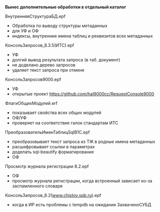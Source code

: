 **Вынес дополнительные обработки в отдельный каталог**

ВнутренняяСтруктураБД.epf
* Обработка по выводу структуры метаданных
* для УФ и ОФ
* индексы, внутренние имена таблиц и реквизитов всех метаданных

КонсольЗапросов_8.3.5(ИТС).epf
* УФ
* долгий вывод результата запроса (в таб. документ)
* не доделано дерево запросов
* удаляет текст запроса при отмене

КонсольЗапросов9000.epf
* УФ
* открытые проект https://github.com/hal9000cc/RequestConsole9000

ФлагиОбщихМодулей.erf
* показывает свойства всех общих модулей
* ОФ/УФ
* проверяет на соответствие галок стандартам ИТС

ПреобразовательИменТаблицSqlВ1С.epf
* преобразовывает текст запроса из ТЖ в родные имена метаданных
* расшифровывает ссылки в параметрах
* доделать sql-beautify форматирование
* ОФ

Просмотр журнала регистрации 8.2.epf
* ОФ
* просмотр журнала регистрации, когда встроенный зависает из-за заспамленного словаря

КонсольЗапросов_8.2(www.chistov.spb.ru).epf
* когда в ИР есть проблемы с tempdb на ожидании ЗахваченоСУБД
